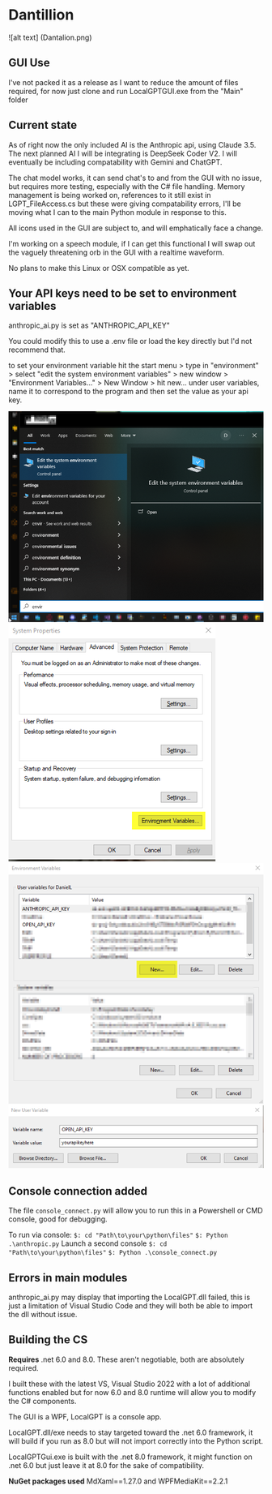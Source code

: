 
# Dantillion

![alt text] (Dantalion.png)

## GUI Use
I've not packed it as a release as I want to reduce the amount of files required, for now just clone and run LocalGPTGUI.exe from the "Main" folder

## Current state

As of right now the only included AI is the Anthropic api, using Claude 3.5.
The next planned AI I will be integrating is DeepSeek Coder V2.
I will eventually be including compatability with Gemini and ChatGPT.

The chat model works, it can send chat's to and from the GUI with no issue, but requires more testing, especially with the C# file handling.
Memory management is being worked on, references to it still exist in LGPT_FileAccess.cs but these were giving compatability errors, I'll be moving what I can to the main Python module in response to this.

All icons used in the GUI are subject to, and will emphatically face a change.

I'm working on a speech module, if I can get this functional I will swap out the vaguely threatening orb in the GUI with a realtime waveform.

No plans to make this Linux or OSX compatible as yet.

## Your API keys need to be set to environment variables

anthropic_ai.py is set as "ANTHROPIC_API_KEY"

You could modify this to use a .env file or load the key directly but I'd not recommend that.

to set your environment variable hit the start menu > type in "environment" > select "edit the system environment variables" > new window > "Environment Variables..." > New Window > hit new... under user variables, name it to correspond to the program and then set the value as your api key.

![alt text](image-1.png)
![alt text](image-2.png)
![alt text](image-3.png)
![alt text](image-4.png)

## Console connection added

The file `console_connect.py` will allow you to run this in a Powershell or CMD console, good for debugging.

To run via console:
`$: cd "Path\to\your\python\files"`
`$: Python .\anthropic.py`
Launch a second console
`$: cd "Path\to\your\python\files"`
`$: Python .\console_connect.py`

## Errors in main modules

anthropic_ai.py may display that importing the LocalGPT.dll failed, this is just a limitation of Visual Studio Code and they will both be able to import the dll without issue.

## Building the CS

**Requires** .net 6.0 and 8.0. These aren't negotiable, both are absolutely required.

I built these with the latest VS, Visual Studio 2022 with a lot of additional functions enabled but for now 6.0 and 8.0 runtime will allow you to modify the C# components.

The GUI is a WPF, LocalGPT is a console app.

LocalGPT.dll/exe needs to stay targeted toward the .net 6.0 framework, it will build if you run as 8.0 but will not import correctly into the Python script.

LocalGPTGui.exe is built with the .net 8.0 framework, it might function on .net 6.0 but just leave it at 8.0 for the sake of compatibility.

**NuGet packages used** MdXaml==1.27.0 and WPFMediaKit==2.2.1
